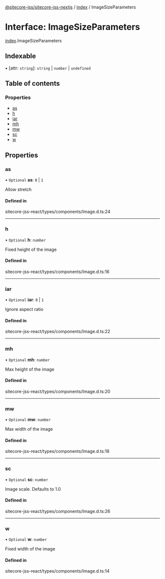 [@sitecore-jss/sitecore-jss-nextjs](../README.md) / [index](../modules/index.md) / ImageSizeParameters

# Interface: ImageSizeParameters

[index](../modules/index.md).ImageSizeParameters

## Indexable

▪ [attr: `string`]: `string` \| `number` \| `undefined`

## Table of contents

### Properties

- [as](index.ImageSizeParameters.md#as)
- [h](index.ImageSizeParameters.md#h)
- [iar](index.ImageSizeParameters.md#iar)
- [mh](index.ImageSizeParameters.md#mh)
- [mw](index.ImageSizeParameters.md#mw)
- [sc](index.ImageSizeParameters.md#sc)
- [w](index.ImageSizeParameters.md#w)

## Properties

### as

• `Optional` **as**: ``0`` \| ``1``

Allow stretch

#### Defined in

sitecore-jss-react/types/components/Image.d.ts:24

___

### h

• `Optional` **h**: `number`

Fixed height of the image

#### Defined in

sitecore-jss-react/types/components/Image.d.ts:16

___

### iar

• `Optional` **iar**: ``0`` \| ``1``

Ignore aspect ratio

#### Defined in

sitecore-jss-react/types/components/Image.d.ts:22

___

### mh

• `Optional` **mh**: `number`

Max height of the image

#### Defined in

sitecore-jss-react/types/components/Image.d.ts:20

___

### mw

• `Optional` **mw**: `number`

Max width of the image

#### Defined in

sitecore-jss-react/types/components/Image.d.ts:18

___

### sc

• `Optional` **sc**: `number`

Image scale. Defaults to 1.0

#### Defined in

sitecore-jss-react/types/components/Image.d.ts:26

___

### w

• `Optional` **w**: `number`

Fixed width of the image

#### Defined in

sitecore-jss-react/types/components/Image.d.ts:14
